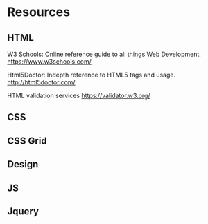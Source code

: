 # Resources

## HTML
W3 Schools: Online reference guide to all things Web Development.
https://www.w3schools.com/

Html5Doctor: Indepth reference to HTML5 tags and usage.
http://html5doctor.com/

HTML validation services
https://validator.w3.org/



## CSS
## CSS Grid
## Design
## JS
## Jquery




